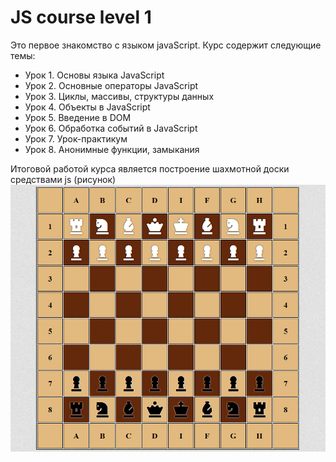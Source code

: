 # JS course level 1

Это первое знакомство с языком javaScript. Курс содержит следующие темы:

* Урок 1. Основы языка JavaScript
* Урок 2. Основные операторы JavaScript
* Урок 3. Циклы, массивы, структуры данных
* Урок 4. Объекты в JavaScript
* Урок 5. Введение в DOM
* Урок 6. Обработка событий в JavaScript
* Урок 7. Урок-практикум
* Урок 8. Анонимные функции, замыкания

Итоговой работой курса является построение шахмотной доски средствами js (рисунок)
![alt text](./docs/chess-board.png)
